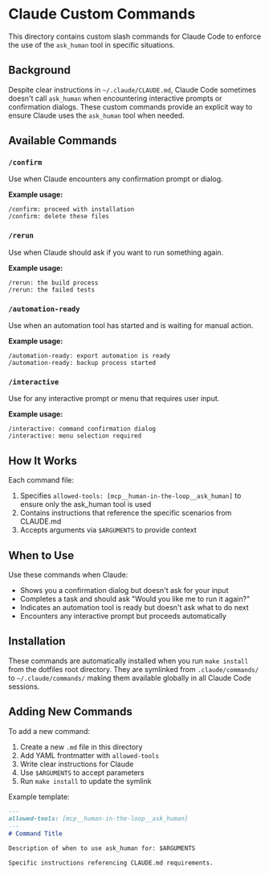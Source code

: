 # Claude Custom Commands

This directory contains custom slash commands for Claude Code to enforce the use of the `ask_human` tool in specific situations.

## Background

Despite clear instructions in `~/.claude/CLAUDE.md`, Claude Code sometimes doesn't call `ask_human` when encountering interactive prompts or confirmation dialogs. These custom commands provide an explicit way to ensure Claude uses the `ask_human` tool when needed.

## Available Commands

### `/confirm`
Use when Claude encounters any confirmation prompt or dialog.

**Example usage:**
```
/confirm: proceed with installation
/confirm: delete these files
```

### `/rerun`
Use when Claude should ask if you want to run something again.

**Example usage:**
```
/rerun: the build process
/rerun: the failed tests
```

### `/automation-ready`
Use when an automation tool has started and is waiting for manual action.

**Example usage:**
```
/automation-ready: export automation is ready
/automation-ready: backup process started
```

### `/interactive`
Use for any interactive prompt or menu that requires user input.

**Example usage:**
```
/interactive: command confirmation dialog
/interactive: menu selection required
```

## How It Works

Each command file:
1. Specifies `allowed-tools: [mcp__human-in-the-loop__ask_human]` to ensure only the ask_human tool is used
2. Contains instructions that reference the specific scenarios from CLAUDE.md
3. Accepts arguments via `$ARGUMENTS` to provide context

## When to Use

Use these commands when Claude:
- Shows you a confirmation dialog but doesn't ask for your input
- Completes a task and should ask "Would you like me to run it again?"
- Indicates an automation tool is ready but doesn't ask what to do next
- Encounters any interactive prompt but proceeds automatically

## Installation

These commands are automatically installed when you run `make install` from the dotfiles root directory. They are symlinked from `.claude/commands/` to `~/.claude/commands/` making them available globally in all Claude Code sessions.

## Adding New Commands

To add a new command:

1. Create a new `.md` file in this directory
2. Add YAML frontmatter with `allowed-tools`
3. Write clear instructions for Claude
4. Use `$ARGUMENTS` to accept parameters
5. Run `make install` to update the symlink

Example template:
```markdown
---
allowed-tools: [mcp__human-in-the-loop__ask_human]
---
# Command Title

Description of when to use ask_human for: $ARGUMENTS

Specific instructions referencing CLAUDE.md requirements.
```